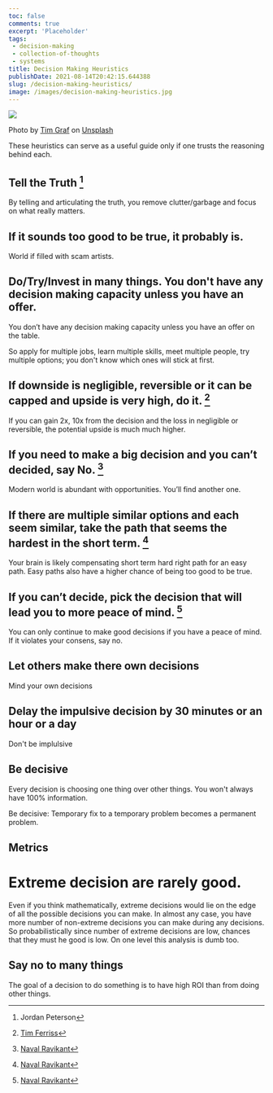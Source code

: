 ```yaml
---
toc: false
comments: true
excerpt: 'Placeholder' 
tags:
 - decision-making
 - collection-of-thoughts
 - systems
title: Decision Making Heuristics
publishDate: 2021-08-14T20:42:15.644388
slug: /decision-making-heuristics/
image: /images/decision-making-heuristics.jpg
---
```

![](/images/decision-making-heuristics.jpg)

Photo by <a href="https://unsplash.com/@timgraf99?utm_source=unsplash&utm_medium=referral&utm_content=creditCopyText">Tim Graf</a> on <a href="https://unsplash.com/s/photos/compass?utm_source=unsplash&utm_medium=referral&utm_content=creditCopyText">Unsplash</a>

These heuristics can serve as a useful guide only if one trusts the reasoning behind each.

## Tell the Truth [^3]

By telling and articulating the truth, you remove clutter/garbage and focus on what really matters.

## If it sounds too good to be true, it probably is.

World if filled with scam artists.

## Do/Try/Invest in many things. You don't have any decision making capacity unless you have an offer.

You don’t have any decision making capacity unless you have an offer on the table.

So apply for multiple jobs, learn multiple skills, meet multiple people, try multiple options; you don't know which ones will stick at first.

## If downside is negligible, reversible or it can be capped and upside is very high, do it. [^2]

If you can gain 2x, 10x from the decision and the loss in negligible or reversible, the potential upside is much much higher.

## If you need to make a big decision and you can’t decided, say No. [^1]
Modern world is abundant with opportunities. You’ll find another one.  

## If there are multiple similar options and each seem similar, take the path that seems the hardest in the short term. [^1]

Your brain is likely compensating short term hard right path for an easy path. Easy paths also have a higher chance of being too good to be true.

## If you can’t decide, pick the decision that will lead you to more peace of mind. [^1]

You can only continue to make good decisions if you have a peace of mind. If it violates your consens, say no.

## Let others make there own decisions

Mind your own decisions

## Delay the impulsive decision by 30 minutes or an hour or a day

Don't be implulsive

## Be decisive

Every decision is choosing one thing over other things.  You won't always have 100% information.

Be decisive: Temporary fix to a temporary problem becomes a permanent problem.

## Metrics

# Extreme decision are rarely good.
Even if you think mathematically, extreme decisions would lie on the edge of all the possible decisions you can make. In almost any case, you have more number of non-extreme decisions you can make during any decisions. So probabilistically since number of extreme decisions are low, chances that they must he good is low. On one level this analysis is dumb too.

## Say no to many things
The goal of a decision to do something is to have high ROI than from doing other things.

[^1]: [Naval Ravikant](https://www.youtube.com/watch?v=3tnOc32k7Ac)
[^2]: [Tim Ferriss](https://www.youtube.com/watch?v=vjZH7nmsHpk)
[^3]: Jordan Peterson